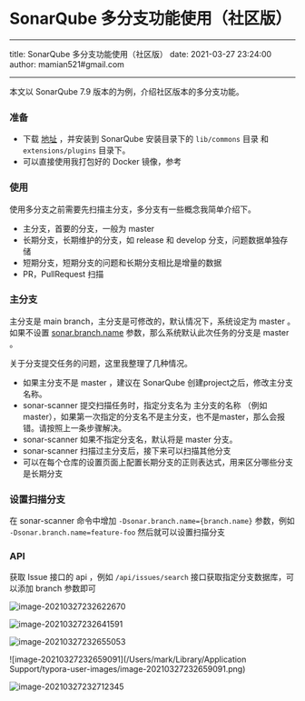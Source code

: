 # SonarQube 多分支功能使用（社区版）

---

title: SonarQube 多分支功能使用（社区版）
date: 2021-03-27 23:24:00
author: mamian521#gmail.com

---



本文以 SonarQube 7.9 版本的为例，介绍社区版本的多分支功能。

### 准备

- 下载 [地址]([]()) ，并安装到 SonarQube 安装目录下的 `lib/commons` 目录 和 `extensions/plugins` 目录下。
- 可以直接使用我打包好的 Docker 镜像，参考

### 使用

使用多分支之前需要先扫描主分支，多分支有一些概念我简单介绍下。

- 主分支，首要的分支，一般为 master
- 长期分支，长期维护的分支，如 release 和 develop 分支，问题数据单独存储
- 短期分支，短期分支的问题和长期分支相比是增量的数据
- PR，PullRequest 扫描

### 主分支

主分支是 main branch，主分支是可修改的，默认情况下，系统设定为 master 。如果不设置 [sonar.branch.name](http://sonar.branch.name) 参数，那么系统默认此次任务的分支是 master 。

关于分支提交任务的问题，这里我整理了几种情况。

- 如果主分支不是 master ，建议在 SonarQube 创建project之后，修改主分支名称。
- sonar-scanner 提交扫描任务时，指定分支名为 主分支的名称 （例如 master），如果第一次指定的分支名不是主分支，也不是master，那么会报错。请按照上一条步骤解决。
- sonar-scanner 如果不指定分支名，默认将是 master 分支。
- sonar-scanner 扫描过主分支后，接下来可以扫描其他分支
- 可以在每个仓库的设置页面上配置长期分支的正则表达式，用来区分哪些分支是长期分支

### 设置扫描分支

在 sonar-scanner 命令中增加 `-Dsonar.branch.name={branch.name}` 参数，例如 `-Dsonar.branch.name=feature-foo` 然后就可以设置扫描分支

### API

获取 Issue 接口的 api ，例如 `/api/issues/search` 接口获取指定分支数据库，可以添加 branch 参数即可



![image-20210327232622670](https://tva1.sinaimg.cn/large/008eGmZEly1goyvp0bkmlj321a0jsn15.jpg)

![image-20210327232641591](https://tva1.sinaimg.cn/large/008eGmZEly1goyvpash83j30yw0im409.jpg)

![image-20210327232655053](https://tva1.sinaimg.cn/large/008eGmZEly1goyvpj2aobj30t80fgwf2.jpg)

![image-20210327232659091](/Users/mark/Library/Application Support/typora-user-images/image-20210327232659091.png)

![image-20210327232712345](https://tva1.sinaimg.cn/large/008eGmZEly1goyvptydelj30r40aqmyi.jpg)